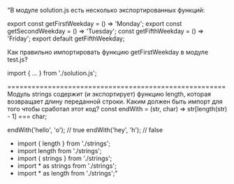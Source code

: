 "В модуле solution.js есть несколько экспортированных функций:

export const getFirstWeekday = () => 'Monday';
export const getSecondWeekday = () => 'Tuesday';
const getFifthWeekday = () => 'Friday';
export default getFifthWeekday;

Как правильно импортировать функцию getFirstWeekday
в модуле test.js?

import { ... } from './solution.js';

====================================================== 
Модуль strings содержит (и экспортирует) функцию length,
которая возвращает длину переданной строки.
Каким должен быть импорт для того чтобы сработал этот код?
const endWith = (str, char) => str[length(str) - 1] === char;

endWith('hello', 'o'); // true
endWith('hey', 'h'); // false

- import { length } from './strings';
- import length from './strings';
- import { strings } from './strings';
- import * as strings from './strings';
- import * as length from './strings';"
